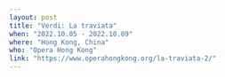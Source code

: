 ```yaml
---
layout: post
title: "Verdi: La traviata"
when: "2022.10.05 - 2022.10.09"
where: "Hong Kong, China"
who: "Opera Hong Kong"
link: "https://www.operahongkong.org/la-traviata-2/"
---
```

